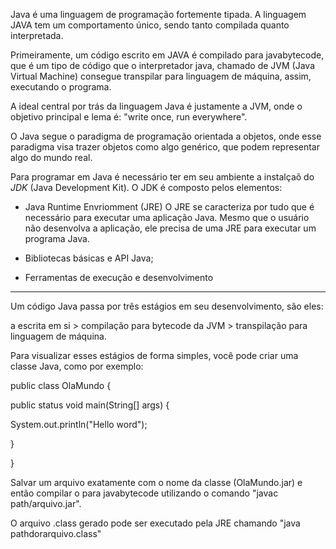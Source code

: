 Java é uma linguagem de programação fortemente tipada. A linguagem JAVA tem um comportamento único, sendo tanto compilada quanto interpretada.

Primeiramente, um código escrito em JAVA é compilado para javabytecode, que é um tipo de código que o interpretador java, chamado de JVM (Java Virtual Machine) consegue transpilar para linguagem de máquina, assim, executando o programa.

A ideal central por trás da linguagem Java é justamente a JVM, onde o objetivo principal e lema é: "write once, run everywhere".

O Java segue o paradigma de programação orientada a objetos, onde esse paradigma visa trazer objetos como algo genérico, que podem representar algo do mundo real.

Para programar em Java é necessário ter em seu ambiente a instalçaõ do *JDK* (Java Development Kit). O JDK é composto pelos elementos:

* Java Runtime Envriomment (JRE)
O JRE se caracteriza por tudo que é necessário para executar uma aplicação Java. 
Mesmo que o usuário não desenvolva a aplicação, ele precisa de uma JRE para executar um programa Java.

*  Bibliotecas básicas e API Java;
* Ferramentas de execução e desenvolvimento

---

Um código Java passa por três estágios em seu desenvolvimento, são eles:

a escrita em si > compilação para bytecode da JVM > transpilação para linguagem de máquina.

Para visualizar esses estágios de forma simples, você pode criar uma classe Java, como por exemplo:

public class OlaMundo {

public status void main(String[] args) {

  

System.out.println("Hello word");

}

}

Salvar um arquivo exatamente com o nome da classe (OlaMundo.jar) e então compilar o para javabytecode utilizando o comando "javac path/arquivo.jar".

O arquivo .class gerado pode ser executado pela JRE chamando "java pathdorarquivo.class" 


